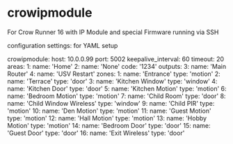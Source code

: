 # crowipmodule
For Crow Runner 16 with IP Module and special Firmware running via SSH


configuration settings: for YAML setup

crowipmodule:
  host: 10.0.0.99
  port: 5002
  keepalive_interval: 60
  timeout: 20
  areas:
    1:
      name: 'Home'
    2:
      name: 'None'
      code: '1234'
  outputs:
    3:
      name: 'Main Router'
    4:
      name: 'USV Restart'
  zones:
    1:
      name: 'Entrance'
      type: 'motion'
    2:
      name: 'Terrace'
      type: 'door'
    3:
      name: 'Kitchen Window'
      type: 'window'
    4:
      name: 'Kitchen Door'
      type: 'door'
    5:
      name: 'Kitchen Motion'
      type: 'motion'
    6:
      name: 'Bedroom Motion'
      type: 'motion'
    7:
      name: 'Child Room'
      type: 'door'
    8:
      name: 'Child Window Wireless'
      type: 'window'
    9:
      name: 'Child PIR'
      type: 'motion'
    10:
      name: 'Den Motion'
      type: 'motion'
    11:
      name: 'Guest Motion'
      type: 'motion'
    12:
      name: 'Hall Motion'
      type: 'motion'
    13:
      name: 'Hobby Motion'
      type: 'motion'
    14:
      name: 'Bedroom Door'
      type: 'door'
    15:
      name: 'Guest Door'
      type: 'door'
    16:
      name: 'Exit Wireless'
      type: 'door'
